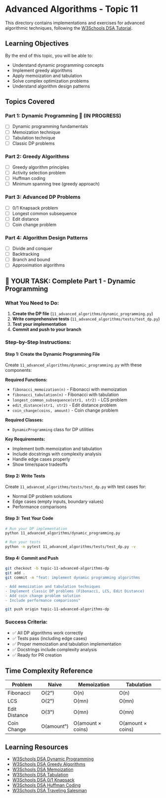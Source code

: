 # Advanced Algorithms - Topic 11

This directory contains implementations and exercises for advanced algorithmic techniques, following the [W3Schools DSA Tutorial](https://www.w3schools.com/dsa/index.php).

## Learning Objectives

By the end of this topic, you will be able to:
- Understand dynamic programming concepts
- Implement greedy algorithms
- Apply memoization and tabulation
- Solve complex optimization problems
- Understand algorithm design patterns

## Topics Covered

### Part 1: Dynamic Programming 🚧 (IN PROGRESS)
- [ ] Dynamic programming fundamentals
- [ ] Memoization technique
- [ ] Tabulation technique
- [ ] Classic DP problems

### Part 2: Greedy Algorithms
- [ ] Greedy algorithm principles
- [ ] Activity selection problem
- [ ] Huffman coding
- [ ] Minimum spanning tree (greedy approach)

### Part 3: Advanced DP Problems
- [ ] 0/1 Knapsack problem
- [ ] Longest common subsequence
- [ ] Edit distance
- [ ] Coin change problem

### Part 4: Algorithm Design Patterns
- [ ] Divide and conquer
- [ ] Backtracking
- [ ] Branch and bound
- [ ] Approximation algorithms

## 🎯 YOUR TASK: Complete Part 1 - Dynamic Programming

### **What You Need to Do:**

1. **Create the DP file** (`11_advanced_algorithms/dynamic_programming.py`)
2. **Write comprehensive tests** (`11_advanced_algorithms/tests/test_dp.py`)
3. **Test your implementation**
4. **Commit and push to your branch**

### **Step-by-Step Instructions:**

#### **Step 1: Create the Dynamic Programming File**
Create `11_advanced_algorithms/dynamic_programming.py` with these components:

**Required Functions:**
- `fibonacci_memoization(n)` - Fibonacci with memoization
- `fibonacci_tabulation(n)` - Fibonacci with tabulation
- `longest_common_subsequence(str1, str2)` - LCS problem
- `edit_distance(str1, str2)` - Edit distance problem
- `coin_change(coins, amount)` - Coin change problem

**Required Classes:**
- `DynamicProgramming` class for DP utilities

**Key Requirements:**
- Implement both memoization and tabulation
- Include docstrings with complexity analysis
- Handle edge cases properly
- Show time/space tradeoffs

#### **Step 2: Write Tests**
Create `11_advanced_algorithms/tests/test_dp.py` with test cases for:
- Normal DP problem solutions
- Edge cases (empty inputs, boundary values)
- Performance comparisons

#### **Step 3: Test Your Code**
```bash
# Run your DP implementation
python 11_advanced_algorithms/dynamic_programming.py

# Run your tests
python -m pytest 11_advanced_algorithms/tests/test_dp.py -v
```

#### **Step 4: Commit and Push**
```bash
git checkout -b topic-11-advanced-algorithms-dp
git add .
git commit -m "feat: implement dynamic programming algorithms

- Add memoization and tabulation techniques
- Implement classic DP problems (Fibonacci, LCS, Edit Distance)
- Add coin change problem solution
- Include performance comparisons"

git push origin topic-11-advanced-algorithms-dp
```

### **Success Criteria:**
- ✅ All DP algorithms work correctly
- ✅ Tests pass (including edge cases)
- ✅ Proper memoization and tabulation implementation
- ✅ Docstrings include complexity analysis
- ✅ Ready for PR creation

## Time Complexity Reference

| Problem | Naive | Memoization | Tabulation |
|---------|-------|-------------|------------|
| Fibonacci | O(2ⁿ) | O(n) | O(n) |
| LCS | O(2ⁿ) | O(mn) | O(mn) |
| Edit Distance | O(3ⁿ) | O(mn) | O(mn) |
| Coin Change | O(amountⁿ) | O(amount × coins) | O(amount × coins) |

## Learning Resources

- [W3Schools DSA Dynamic Programming](https://www.w3schools.com/dsa/dsa_intro_dynamicprogramming.php)
- [W3Schools DSA Greedy Algorithms](https://www.w3schools.com/dsa/dsa_intro_greedyalgorithms.php)
- [W3Schools DSA Memoization](https://www.w3schools.com/dsa/dsa_intro_memoization.php)
- [W3Schools DSA Tabulation](https://www.w3schools.com/dsa/dsa_intro_tabulation.php)
- [W3Schools DSA 0/1 Knapsack](https://www.w3schools.com/dsa/dsa_intro_knapsack.php)
- [W3Schools DSA Huffman Coding](https://www.w3schools.com/dsa/dsa_intro_huffmancoding.php)
- [W3Schools DSA Traveling Salesman](https://www.w3schools.com/dsa/dsa_intro_travelingsalesman.php)

